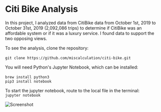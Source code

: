 
# Citi Bike Analysis

In this project, I analyzed data from CitiBike data from October 1st, 2019 to October 31st, 2019 (2,092,086 trips) to determine if CitiBike was an affordable system or if it was a luxury service. I found data to support the two opposing views. 

To see the analysis, clone the repository: <br><br>
```git clone https://github.com/miscalculation/citi-bike.git```
    
You will need Python's Jupyter Notebook, which can be installed:<br><br>
```brew install python3```<br>
```pip3 install notebook```

To start the jupyter notebook, route to the local file in the terminal:<br>
```jupyter notebook```


![Screenshot](CitiBike_Map.png)    
